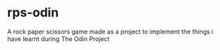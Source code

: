 # rps-odin

A rock paper scissors game made as a project to implement the things i have learnt during The Odin Project